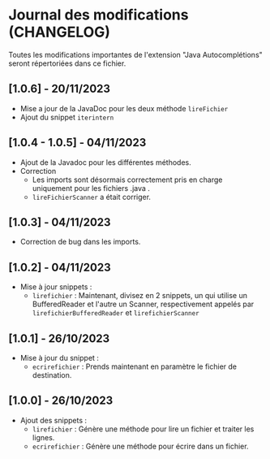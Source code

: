 # Journal des modifications (CHANGELOG)

Toutes les modifications importantes de l'extension "Java Autocomplétions" seront répertoriées dans ce fichier.

## [1.0.6] - 20/11/2023
- Mise a jour de la JavaDoc pour les deux méthode `lireFichier`
- Ajout du snippet `iterintern`

## [1.0.4 - 1.0.5] - 04/11/2023

- Ajout de la Javadoc pour les différentes méthodes.
- Correction
  - Les imports sont désormais correctement pris en charge uniquement pour les fichiers .java .
  - `lireFichierScanner` a était corriger.

## [1.0.3] - 04/11/2023

- Correction de bug dans les imports.

## [1.0.2] - 04/11/2023

- Mise à jour snippets : 
  - `lirefichier` : Maintenant, divisez en 2 snippets, un qui utilise un BufferedReader et l'autre un Scanner, respectivement appelés par `lirefichierBufferedReader` et `lirefichierScanner`

## [1.0.1] - 26/10/2023

- Mise à jour du snippet :
  - `ecrirefichier` : Prends maintenant en paramètre le fichier de destination.

## [1.0.0] - 26/10/2023

- Ajout des snippets :
  - `lirefichier`   : Génère une méthode pour lire un fichier et traiter les lignes.
  - `ecrirefichier` : Génère une méthode pour écrire dans un fichier.